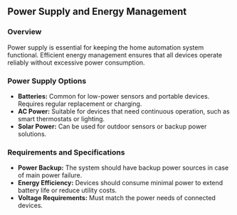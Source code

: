 ## Power Supply and Energy Management

### Overview
Power supply is essential for keeping the home automation system functional. Efficient energy management ensures that all devices operate reliably without excessive power consumption.

### Power Supply Options
- **Batteries:** Common for low-power sensors and portable devices. Requires regular replacement or charging.
- **AC Power:** Suitable for devices that need continuous operation, such as smart thermostats or lighting.
- **Solar Power:** Can be used for outdoor sensors or backup power solutions.

### Requirements and Specifications
- **Power Backup:** The system should have backup power sources in case of main power failure.
- **Energy Efficiency:** Devices should consume minimal power to extend battery life or reduce utility costs.
- **Voltage Requirements:** Must match the power needs of connected devices.
